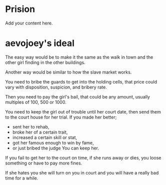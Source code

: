 # Prision #

Add your content here.


# aevojoey's ideal #
The easy way would be to make it the same as the walk in town and the other girl finding in the other buildings.

Another way would be similar to how the slave market works.

You need to bribe the guards to get into the holding cells, that price could vary with disposition, suspicion, and bribery rate.

Then you need to pay the girl's bail, that could be any amount, usually multiples of 100, 500 or 1000.

You need to keep the girl out of trouble until her court date, then send them to the court house for her trial.
If you made her better;
  * sent her to rehab,
  * broke her of a certain trait,
  * increased a certain skill or stat,
  * got her famous enough to win by fame,
  * or just bribed the judge
You can keep her.

If you fail to get her to the court on time, if she runs away or dies, you loose something or have to pay more fines.

If she hates you she will turn on you in court and you will have a really bad time for a while.